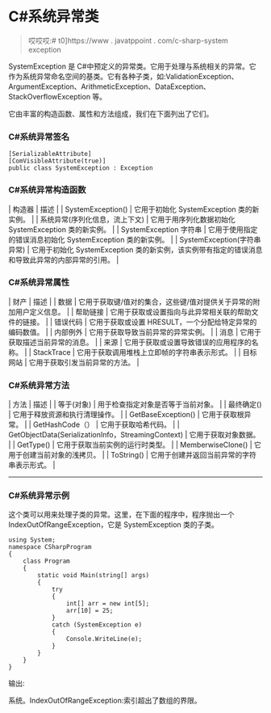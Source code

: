 # C#系统异常类

> 哎哎哎:# t0]https://www . javatppoint . com/c-sharp-system exception

SystemException 是 C#中预定义的异常类。它用于处理与系统相关的异常。它作为系统异常命名空间的基类。它有各种子类，如:ValidationException、ArgumentException、ArithmeticException、DataException、StackOverflowException 等。

它由丰富的构造函数、属性和方法组成，我们在下面列出了它们。

### C#系统异常签名

```
[SerializableAttribute]
[ComVisibleAttribute(true)]
public class SystemException : Exception

```

### C#系统异常构造函数

| 构造器 | 描述 |
| SystemException() | 它用于初始化 SystemException 类的新实例。 |
| 系统异常(序列化信息，流上下文) | 它用于用序列化数据初始化 SystemException 类的新实例。 |
| SystemException 字符串 | 它用于使用指定的错误消息初始化 SystemException 类的新实例。 |
| SystemException(字符串异常) | 它用于初始化 SystemException 类的新实例，该实例带有指定的错误消息和导致此异常的内部异常的引用。 |

### C#系统异常属性

| 财产 | 描述 |
| 数据 | 它用于获取键/值对的集合，这些键/值对提供关于异常的附加用户定义信息。 |
| 帮助链接 | 它用于获取或设置指向与此异常相关联的帮助文件的链接。 |
| 错误代码 | 它用于获取或设置 HRESULT，一个分配给特定异常的编码数值。 |
| 内部例外 | 它用于获取导致当前异常的异常实例。 |
| 消息 | 它用于获取描述当前异常的消息。 |
| 来源 | 它用于获取或设置导致错误的应用程序的名称。 |
| StackTrace | 它用于获取调用堆栈上立即帧的字符串表示形式。 |
| 目标网站 | 它用于获取引发当前异常的方法。 |

### C#系统异常方法

| 方法 | 描述 |
| 等于(对象) | 用于检查指定对象是否等于当前对象。 |
| 最终确定() | 它用于释放资源和执行清理操作。 |
| GetBaseException() | 它用于获取根异常。 |
| GetHashCode（） | 它用于获取哈希代码。 |
| GetObjectData(SerializationInfo，StreamingContext) | 它用于获取对象数据。 |
| GetType() | 它用于获取当前实例的运行时类型。 |
| MemberwiseClone() | 它用于创建当前对象的浅拷贝。 |
| ToString() | 它用于创建并返回当前异常的字符串表示形式。 |

* * *

### C#系统异常示例

这个类可以用来处理子类的异常。这里，在下面的程序中，程序抛出一个 IndexOutOfRangeException，它是 SystemException 类的子类。

```
using System;
namespace CSharpProgram
{
    class Program
    {
        static void Main(string[] args)
        {
            try
            {
                int[] arr = new int[5];
                arr[10] = 25;
            }
            catch (SystemException e)
            {
                Console.WriteLine(e);
            }
        }
    }
}

```

输出:

系统。IndexOutOfRangeException:索引超出了数组的界限。